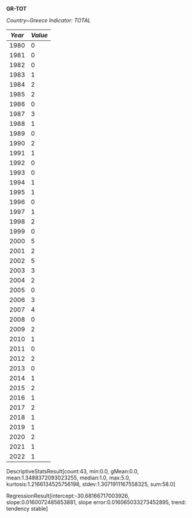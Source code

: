 **GR-TOT**

_Country~Greece Indicator: TOTAL_

|*Year*|*Value*|
|----|----|
|1980	|0|
|1981	|0|
|1982	|0|
|1983	|1|
|1984	|2|
|1985	|2|
|1986	|0|
|1987	|3|
|1988	|1|
|1989	|0|
|1990	|2|
|1991	|1|
|1992	|0|
|1993	|0|
|1994	|1|
|1995	|1|
|1996	|0|
|1997	|1|
|1998	|2|
|1999	|0|
|2000	|5|
|2001	|2|
|2002	|5|
|2003	|3|
|2004	|2|
|2005	|0|
|2006	|3|
|2007	|4|
|2008	|0|
|2009	|2|
|2010	|1|
|2011	|0|
|2012	|2|
|2013	|0|
|2014	|1|
|2015	|2|
|2016	|1|
|2017	|2|
|2018	|1|
|2019	|1|
|2020	|2|
|2021	|1|
|2022	|1|

DescriptiveStatsResult[count:43, 
min:0.0, 
gMean:0.0, 
mean:1.3488372093023255, 
median:1.0, 
max:5.0, 
kurtosis:1.2166134525756198, 
stdev:1.3071911167558325, 
sum:58.0]

RegressionResult[intercept:-30.68166717003926, 
slope:0.0160072485653881, 
slope error:0.016065033273452895, 
trend: tendency stable]
